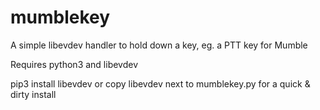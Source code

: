 # mumblekey
A simple libevdev handler to hold down a key, eg. a PTT key for Mumble

Requires python3 and libevdev

pip3 install libevdev or copy libevdev next to mumblekey.py for a quick & dirty install
